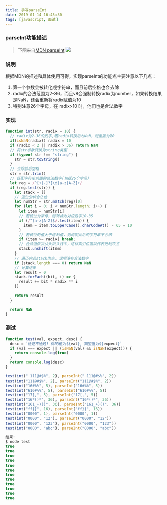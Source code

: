```yaml
---
title: 手写parseInt
date: 2019-01-14 16:45:30
tags: [javascript, 面试]
---
```


### parseInt功能描述
> 下图来自[MDN parseInt](https://developer.mozilla.org/zh-CN/docs/Web/JavaScript/Reference/Global_Objects/parseInt)
>![](https://ws1.sinaimg.cn/large/005tsFX0ly1fz67ts9un6j30hq0f0dii.jpg)

<!-- more -->

### 说明
根据MDN的描述和具体使用可得，实现parseInt的功能点主要注意以下几点：

1. 第一个参数会被转化成字符串，而且前后空格也会去除
2. radix的合法范围为2-36，而且v8会强制转换radix为number，如果转换结果是NaN，还会重新将radix赋值为10
3. 特别注意26个字母，在 radix>10 时，他们也是合法数字

### 实现
```javascript
function int(str, radix = 10) {
  // radix为2-36的数字,若radix转换后为NaN，则重置为10
  if(isNaN(radix)) radix = 10
  if (radix < 2 || radix > 36) return NaN
  // 将str参数转换为string类型
  if (typeof str !== "string") {
    str = str.toString()
  }
  // 去除前后空格
  str = str.trim()
  // 匹配字符串前面的合法数字(包括26个字母)
  let reg = /^[+|-]?[\d|a-z|A-Z]+/
  if (reg.test(str)) {
    let stack = []
    // 逐位分析合法性
    let numStr = str.match(reg)[0]
    for (let i = 0; i < numStr.length; i++) {
      let item = numStr[i]
      // 若该位为字母，则转换为对应数字10-35
      if (/^[a-z|A-Z]$/.test(item)) {
        item = item.toUpperCase().charCodeAt() - 65 + 10
      }
      // 若该位的值大于进制值，则说明此后的字符串不合法
      if (item >= radix) break;
      // 合法值依次从头加入栈中，这样索引位置就代表进制次方
      stack.unshift(item)
    }
    // 遍历完若stack为空，说明没有合法数字
    if (stack.length === 0) return NaN
    // 计算结果
    let result = 0
    stack.forEach((bit, i) => {
      result += bit * radix ** i
    })

    return result
  }

  return NaN
}
```

### 测试
```javascript
function test(val, expect, desc) {
  desc = `验证不通过! 你的值为${val}, 期望值为${expect}`
  if (val === expect || (isNaN(val) && isNaN(expect))) {
    return console.log(true)
  }
  return console.log(desc)
}

test(int(" 111@#$%", 2), parseInt(" 111@#$%", 2))
test(int("111@#$%", 2), parseInt("111@#$%", 2))
test(int("16#%%", 5), parseInt("16#%%", 5))
test(int("616#%%", 5), parseInt("616#%%", 5))
test(int("17[,", 5), parseInt("17[,", 5))
test(int("16*()*", 36), parseInt("16*()*", 36))
test(int("161_+)()", 36), parseInt("161_+)()", 36))
test(int("ff}}", 16), parseInt("ff}}", 16))
test(int("0000", 1), parseInt("0000", 1))
test(int("0000", "12"), parseInt("0000", "12"))
test(int("0000", "123"), parseInt("0000", "123"))
test(int("0000", "abc"), parseInt("0000", "abc"))

结果:
$ node test
true
true
true
true
true
true
true
true
true
true
true
true
```